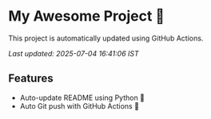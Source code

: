# My Awesome Project 🚀

This project is automatically updated using GitHub Actions.

_Last updated: 2025-07-04 16:41:06 IST_

## Features
- Auto-update README using Python 🐍
- Auto Git push with GitHub Actions 🤖
